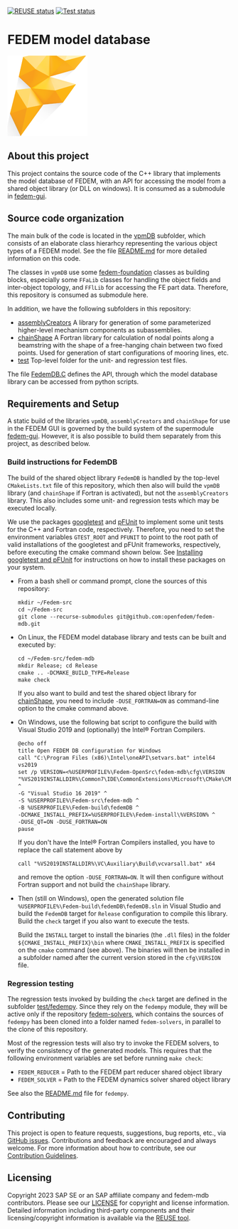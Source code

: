 <!---
  SPDX-FileCopyrightText: 2023 SAP SE

  SPDX-License-Identifier: Apache-2.0

  This file is part of FEDEM - https://openfedem.org
--->

[![REUSE status](https://api.reuse.software/badge/github.com/openfedem/fedem-mdb)](https://api.reuse.software/info/github.com/openfedem/fedem-mdb)
[![Test status](https://github.com/openfedem/fedem-mdb/actions/workflows/run-test.yml/badge.svg)](https://github.com/openfedem/fedem-mdb/actions/workflows/run-test.yml)

# FEDEM model database

![Fedem Logo](https://github.com/openfedem/.github/blob/main/profile/FedemLogo.png)

## About this project

This project contains the source code of the C++ library that implements
the model database of FEDEM, with an API for accessing the model from
a shared object library (or DLL on windows). It is consumed as a submodule in
[fedem-gui](https://github.com/openfedem/fedem-gui).

## Source code organization

The main bulk of the code is located in the [vpmDB](vpmDB) subfolder,
which consists of an elaborate class hierarhcy representing the various
object types of a FEDEM model. See the file [README.md](vpmDB/README.md)
for more detailed information on this code.

The classes in `vpmDB` use some
[fedem-foundation](https://github.com/openfedem/fedem-foundation) classes
as building blocks, especially some `FFaLib` classes for handling the
object fields and inter-object topology, and `FFlLib` for accessing the
FE part data. Therefore, this repository is consumed as submodule here.

In addition, we have the following subfolders in this repository:

* [assemblyCreators](assemblyCreators)
  A library for generation of some parameterized higher-level
  mechanism components as subassemblies.
* [chainShape](chainShape)
  A Fortran library for calculation of nodal points along a beamstring
  with the shape of a free-hanging chain between two fixed points.
  Used for generation of start configurations of mooring lines, etc.
* [test](test)
  Top-level folder for the unit- and regression test files.

The file [FedemDB.C](FedemDB.C) defines the API, through which the
model database library can be accessed from python scripts.

## Requirements and Setup

A static build of the libraries `vpmDB`, `assemblyCreators` and `chainShape`
for use in the FEDEM GUI is governed by the build system of the supermodule
[fedem-gui](https://github.com/openfedem/fedem-gui). However, it is also
possible to build them separately from this project, as described below.

### Build instructions for FedemDB

The build of the shared object library `FedemDB` is handled by the top-level
`CMakeLists.txt` file of this repository, which then also will build the
`vpmDB` library (and `chainShape` if Fortran is activated),
but not the `assemblyCreators` library. This also includes some unit-
and regression tests which may be executed locally.

We use the packages [googletest](https://github.com/google/googletest) and
[pFUnit](https://github.com/Goddard-Fortran-Ecosystem/pFUnit) to implement
some unit tests for the C++ and Fortran code, respectively. Therefore,
you need to set the environment variables `GTEST_ROOT` and `PFUNIT` to point to
the root path of valid installations of the googletest and pFUnit frameworks,
respectively, before executing the cmake command shown below. See
[Installing googletest and pFUnit](https://github.com/openfedem/fedem-foundation/blob/main/pFUnit/README.md#installing-googletest-and-pfunit)
for instructions on how to install these packages on your system.

- From a bash shell or command prompt, clone the sources of this repository:

      mkdir ~/Fedem-src
      cd ~/Fedem-src
      git clone --recurse-submodules git@github.com:openfedem/fedem-mdb.git

- On Linux, the FEDEM model database library and tests can be built
  and executed by:

      cd ~/Fedem-src/fedem-mdb
      mkdir Release; cd Release
      cmake .. -DCMAKE_BUILD_TYPE=Release
      make check

  If you also want to build and test the shared object library for
  [chainShape](chainShape), you need to include `-DUSE_FORTRAN=ON`
  as command-line option to the cmake command above.

- On Windows, use the following bat script to configure the build with
  Visual Studio 2019 and (optionally) the Intel&reg; Fortran Compilers.

      @echo off
      title Open FEDEM DB configuration for Windows
      call "C:\Program Files (x86)\Intel\oneAPI\setvars.bat" intel64 vs2019
      set /p VERSION=<%USERPROFILE%\Fedem-OpenSrc\fedem-mdb\cfg\VERSION
      "%VS2019INSTALLDIR%\Common7\IDE\CommonExtensions\Microsoft\CMake\CMake\bin\cmake.exe" ^
      -G "Visual Studio 16 2019" ^
      -S %USERPROFILE%\Fedem-src\fedem-mdb ^
      -B %USERPROFILE%\Fedem-build\fedemDB ^
      -DCMAKE_INSTALL_PREFIX=%USERPROFILE%\Fedem-install\%VERSION% ^
      -DUSE_QT=ON -DUSE_FORTRAN=ON
      pause

  If you don't have the Intel&reg; Fortran Compilers installed,
  you have to replace the call statement above by

      call "%VS2019INSTALLDIR%\VC\Auxiliary\Build\vcvarsall.bat" x64

  and remove the option `-DUSE_FORTRAN=ON`.
  It will then configure without Fortran support
  and not build the `chainShape` library.

- Then (still on Windows), open the generated solution file
  `%USERPROFILE%\Fedem-build\fedemDB\fedemDB.sln`
  in Visual Studio and build the `FedemDB` target for `Release`
  configuration to compile this library. Build the `check` target
  if you also want to execute the tests.

  Build the `INSTALL` target to install the binaries
  (the `.dll` files) in the folder `${CMAKE_INSTALL_PREFIX}\bin`
  where `CMAKE_INSTALL_PREFIX` is specified on the `cmake` command (see above).
  The binaries will then be installed in a subfolder named after the
  current version stored in the `cfg\VERSION` file.

### Regression testing

The regression tests invoked by building the `check` target are defined
in the subfolder [test/fedempy](test/fedempy). Since they rely on the
`fedempy` module, they will be active only if the repository
[fedem-solvers](https://github.com/openfedem/fedem-solvers),
which contains the sources of `fedempy` has been cloned into a folder
named `fedem-solvers`, in parallel to the clone of this repository.

Most of the regression tests will also try to invoke the FEDEM solvers,
to verify the consistency of the generated models. This requires that
the following environment variables are set before running `make check`:

* `FEDEM_REDUCER` = Path to the FEDEM part reducer shared object library
* `FEDEM_SOLVER`  = Path to the FEDEM dynamics solver shared object library

See also the [README.md](test/fedempy/README.md) file for `fedempy`.

## Contributing

This project is open to feature requests, suggestions, bug reports, etc.,
via [GitHub issues](https://github.com/openfedem/fedem-mdb/issues).
Contributions and feedback are encouraged and always welcome.
For more information about how to contribute,
see our [Contribution Guidelines](.github/CONTRIBUTING.md).

## Licensing

Copyright 2023 SAP SE or an SAP affiliate company and fedem-mdb contributors.
Please see our [LICENSE](LICENSE) for copyright and license information.
Detailed information including third-party components and their licensing/copyright information
is available via the [REUSE tool](https://api.reuse.software/info/github.com/openfedem/fedem-mdb).
